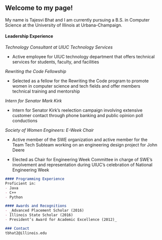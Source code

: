 ## Welcome to my page!

My name is Tajesvi Bhat and I am currently pursuing a B.S. in Computer Science at the University of Illinois
at Urbana-Champaign.

#### Leadership Experience
 _Technology Consultant at UIUC Technology Services_
   - Active employee for UIUC technology department that offers technical services for students,
   faculty, and facilities
   
_Rewriting the Code Fellowship_
  - Selected as a fellow for the Rewriting the Code program to promote women in
  computer science and tech fields and offer members technical training and mentorship 
  
 _Intern for Senator Mark Kirk_
  - Intern for Senator Kirk’s reelection campaign involving extensive customer contact through
  phone banking and public opinion poll conductions
  
 _Society of Women Engineers: E-Week Chair_
   - Active member of the SWE organization and active member for the Team Tech Subteam
     working on an engineering design project for John Deere
     
   - Elected as Chair for Engineering Week Committee in charge of SWE’s involvement and
     representation during UIUC’s celebration of National Engineering Week
     
```markdown
#### Programming Experience
Proficient in:
- Java
- C++
- Python

#### Awards and Recognitions
- _Advanced Placement Scholar (2016)
- Illinois State Scholar (2016)
- President’s Award for Academic Excellence (2012)_

### Contact
tbhat2@illinois.edu
